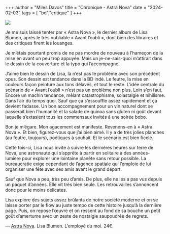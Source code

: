 +++
author = "Miles Davos"
title = "Chronique - Astra Nova"
date = "2024-02-03"
tags = [
    "bd","critique"
]
+++

![](/images/astra-nova.jpeg)

Je me suis laissé tenter par « Astra Nova », le dernier album de Lisa Blumen, après le très oubliable « Avant l’oubli », dont bien des libraires et des critiques firent les louanges.

Je m’étais pourtant promis de ne pas mordre de nouveau à l’hameçon de la mise en avant un peu trop appuyée. Mais un je-ne-sais-quoi m’attirait dans le dessin de la couverture et la typo qui l’accompagne.

J’aime bien le dessin de Lisa, là n’est pas le problème avec son précédent opus. Son dessin est tendance dans la BD indé. Le feutre, la mise en couleurs façon peinture aux tons délavés, et tout le reste. L’idée centrale du scénario de « Avant l’oubli » n’est pas un problème non plus. Loin s’en faut. Encore un machin tendance, mêlant catastrophisme, solastalgie et nihilisme. Dans l’air du temps quoi. Sauf que ça s’essouffle assez rapidement et ça devient fadasse. Un bon accompagnement pour un vin naturel dont se passerait bien l’humanité et la salade de quinoa sans gluten ni goût devant laquelle s’extasient tous les commensaux invités á une soirée bobo.

Bon je m’égare. Mon agacement est manifeste. Revenons-en à « Astra Nova ». Et bien, figurez-vous que j’ai bien aimé. Il y a de très jolies planches (au feutre, toujours), poétiques à souhait. Et le scénario est bien ficelé.

Cette fois-ci, Lisa nous invite à suivre les dernières heures sur terre de Nova, une astronaute qui s’apprête à partir en solitaire à des années-lumière pour explorer une lointaine planète sans retour possible. La bureaucratie exige cependant de l’agence spatiale qui l’emploie de lui organiser une fête avec ses amis avant le grand départ.

Sauf que Nova a peu, très peu d’amis. De plus, elle ne les a pas vus depuis un paquet d’années. Elle vit très bien seule. Les retrouvailles s’annoncent donc pour le moins délicates.

Lisa explore des sujets assez brûlants de notre société moderne et on se laisse porter par le flow au juste tempo de cette histoire jusqu’à la dernière page. Puis, on repose l’œuvre et on ressent au fond de sa bouche un petit goût d’amertume avec un zeste de nostalgie saupoudrée de regrets.

—
[Astra Nova](https://employe-du-moi.org/Astra-Nova-Lisa-Blumen). Lisa Blumen. L’employé du moi. 24€.
